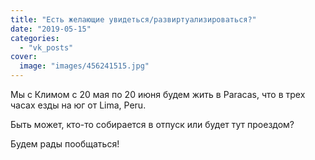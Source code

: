 ```yaml
---
title: "Есть желающие увидеться/развиртуализироваться?"
date: "2019-05-15"
categories: 
  - "vk_posts"
cover:
  image: "images/456241515.jpg"
---
```


Мы с Климом с 20 мая по 20 июня будем жить в Paracas, что в трех часах езды на юг от Lima, Peru.

Быть может, кто-то собирается в отпуск или будет тут проездом?

Будем рады пообщаться!

